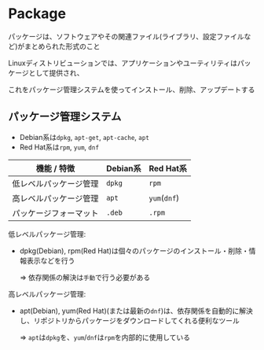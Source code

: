 # Package

パッケージは、ソフトウェアやその関連ファイル(ライブラリ、設定ファイルなど)がまとめられた形式のこと

Linuxディストリビューションでは、アプリケーションやユーティリティはパッケージとして提供され、

これをパッケージ管理システムを使ってインストール、削除、アップデートする

## パッケージ管理システム

- Debian系は`dpkg`, `apt-get`, `apt-cache`, `apt`
- Red Hat系は`rpm`, `yum`, `dnf`

| 機能 / 特徴            | Debian系 | Red Hat系    |
|------------------------|----------|--------------|
| 低レベルパッケージ管理 | `dpkg`   | `rpm`        |
| 高レベルパッケージ管理 | `apt`    | `yum`(`dnf`) |
| パッケージフォーマット | `.deb`   | `.rpm`       |

低レベルパッケージ管理:

- dpkg(Debian), rpm(Red Hat)は個々のパッケージのインストール・削除・情報表示などを行う

  => 依存関係の解決は`手動`で行う必要がある

高レベルパッケージ管理:

- apt(Debian), yum(Red Hat)(または最新の`dnf`)は、依存関係を自動的に解決し、リポジトリからパッケージをダウンロードしてくれる便利なツール

  => `apt`は`dpkg`を、`yum`/`dnf`は`rpm`を内部的に使用している

